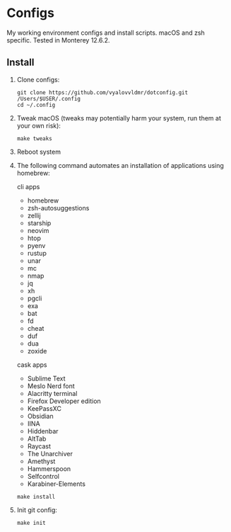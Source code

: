 # Configs
My working environment configs and install scripts. macOS and zsh specific. Tested in Monterey 12.6.2.

## Install

1. Clone configs:
    ```
    git clone https://github.com/vyalovvldmr/dotconfig.git /Users/$USER/.config
    cd ~/.config
    ```
1. Tweak macOS (tweaks may potentially harm your system, run them at your own risk):
    ```
    make tweaks
    ```
1. Reboot system
1. The following command automates an installation of applications using homebrew:

    cli apps
    - homebrew
    - zsh-autosuggestions
    - zellij
    - starship
    - neovim
    - htop
    - pyenv
    - rustup
    - unar
    - mc
    - nmap
    - jq
    - xh
    - pgcli
    - exa
    - bat
    - fd
    - cheat
    - duf
    - dua
    - zoxide

    cask apps
    - Sublime Text
    - Meslo Nerd font
    - Alacritty terminal
    - Firefox Developer edition
    - KeePassXC
    - Obsidian
    - IINA
    - Hiddenbar
    - AltTab
    - Raycast
    - The Unarchiver
    - Amethyst
    - Hammerspoon
    - Selfcontrol
    - Karabiner-Elements

    ```
    make install
    ```
1. Init git config:
    ```
    make init
    ```

